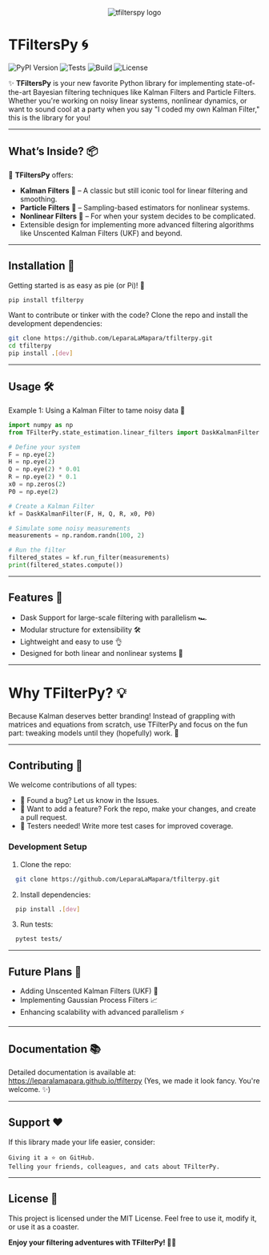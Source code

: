 <p align="center">
  <img src="branding/logo/tfilters-logo.jpeg?" alt="tfilterspy logo"/>
</p>

# **TFiltersPy** 🌀

![PyPI Version](https://img.shields.io/pypi/v/tfilterspy?color=blue&label=PyPI&style=for-the-badge)
![Tests](https://github.com/LeparaLaMapara/tfilterspy/actions/workflows/python-tests.yml/badge.svg?style=for-the-badge)
![Build](https://github.com/LeparaLaMapara/tfilterspy/actions/workflows/publish.yml/badge.svg?style=for-the-badge)
![License](https://img.shields.io/github/license/LeparaLaMapara/tfilterpy?color=green&style=for-the-badge)

✨ **TFiltersPy** is your new favorite Python library for implementing state-of-the-art Bayesian filtering techniques like Kalman Filters and Particle Filters. Whether you're working on noisy linear systems, nonlinear dynamics, or want to sound cool at a party when you say "I coded my own Kalman Filter," this is the library for you!

---

## **What’s Inside?** 📦

🎉 **TFiltersPy** offers:
- **Kalman Filters** 🧮 – A classic but still iconic tool for linear filtering and smoothing.
- **Particle Filters** 🎲 – Sampling-based estimators for nonlinear systems.
- **Nonlinear Filters** 🔀 – For when your system decides to be complicated.
- Extensible design for implementing more advanced filtering algorithms like Unscented Kalman Filters (UKF) and beyond.

---

## **Installation** 🚀

Getting started is as easy as pie (or Pi)! 🍰

```bash
pip install tfilterpy
```

Want to contribute or tinker with the code? Clone the repo and install the development dependencies:

```bash
git clone https://github.com/LeparaLaMapara/tfilterpy.git
cd tfilterpy
pip install .[dev]
```
___________________________________________

## Usage 🛠️
Example 1: Using a Kalman Filter to tame noisy data 🤖

```python
import numpy as np
from TFilterPy.state_estimation.linear_filters import DaskKalmanFilter

# Define your system
F = np.eye(2)
H = np.eye(2)
Q = np.eye(2) * 0.01
R = np.eye(2) * 0.1
x0 = np.zeros(2)
P0 = np.eye(2)

# Create a Kalman Filter
kf = DaskKalmanFilter(F, H, Q, R, x0, P0)

# Simulate some noisy measurements
measurements = np.random.randn(100, 2)

# Run the filter
filtered_states = kf.run_filter(measurements)
print(filtered_states.compute())
```


_____________________
## Features 🌟

  - Dask Support for large-scale filtering with parallelism 🏎️
  - Modular structure for extensibility 🛠️
  - Lightweight and easy to use 👌
  - Designed for both linear and nonlinear systems 🔄

___________________________________
# Why TFilterPy? 💡

Because Kalman deserves better branding! Instead of grappling with matrices and equations from scratch, use TFilterPy and focus on the fun part: tweaking models until they (hopefully) work. 🎉
______________________________


## Contributing 🤝

We welcome contributions of all types:

  - 🐛 Found a bug? Let us know in the Issues.
  - 🌟 Want to add a feature? Fork the repo, make your changes, and create a pull request.
  - 🧪 Testers needed! Write more test cases for improved coverage.

### Development Setup
  1. Clone the repo:
  ```bash
    git clone https://github.com/LeparaLaMapara/tfilterpy.git
  ```
  2. Install dependencies:
  ```bash
    pip install .[dev]
  ```
  3. Run tests:
  ```bash
    pytest tests/
  ```

  
  _________________________
## Future Plans 🔮

  - Adding Unscented Kalman Filters (UKF) 🦄
  - Implementing Gaussian Process Filters 📈
  - Enhancing scalability with advanced parallelism ⚡

________________

## Documentation 📚

Detailed documentation is available at: https://leparalamapara.github.io/tfilterpy
(Yes, we made it look fancy. You're welcome. ✨)
_____________________

## Support ❤️

If this library made your life easier, consider:

    Giving it a ⭐ on GitHub.
    Telling your friends, colleagues, and cats about TFilterPy.
_________________________

## License 📜

This project is licensed under the MIT License. Feel free to use it, modify it, or use it as a coaster.

**Enjoy your filtering adventures with TFilterPy! 🎉🚀**
